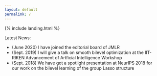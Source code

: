 ```yaml
---
layout: default
permalink: /
---
```


{% include landing.html %}

Latest News:
<ul>
  <li>(June 2020) I have joined the editorial board of JMLR</li>
  <li>(Sept. 2019) I will give a talk on smooth bilevel optimization at the IIT-RIKEN Advancement of Artficial Intelligence Workshop</li>
  <li>(Sept. 2018) We have got a spotlight presentation at NeurIPS 2018 for our work on the bilevel learning of the group Lasso structure</li>
</ul>